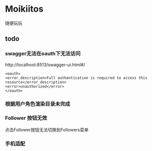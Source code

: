 # Moikiitos
随便玩玩

## todo

### swagger无法在oauth下无法访问

http://localhost:8513/swagger-ui.html#/

```
<oauth>
<error_description>Full authentication is required to access this resource</error_description>
<error>unauthorized</error>
</oauth>
```

### 根据用户角色渲染目录未完成

### Follower 按钮无效
点击Follower按钮无法切换到Followers菜单

### 手机适配
